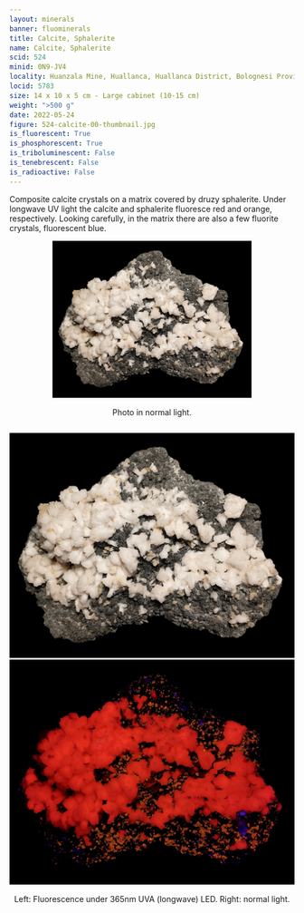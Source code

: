 ```yaml
---
layout: minerals
banner: fluominerals
title: Calcite, Sphalerite
name: Calcite, Sphalerite
scid: 524
minid: 0N9-JV4
locality: Huanzala Mine, Huallanca, Huallanca District, Bolognesi Province, Áncash, Peru
locid: 5783
size: 14 x 10 x 5 cm - Large cabinet (10-15 cm)
weight: ">500 g"
date: 2022-05-24
figure: 524-calcite-00-thumbnail.jpg
is_fluorescent: True
is_phosphorescent: True
is_triboluminescent: False
is_tenebrescent: False
is_radioactive: False
---
```

Composite calcite crystals on a matrix covered by druzy sphalerite. Under longwave UV light the calcite and sphalerite fluoresce red and orange, respectively. Looking carefully, in the matrix there are also a few fluorite crystals, fluorescent blue.

<figure style='text-align:center; margin:0 auto; width:100%'>
 <img width='70%' src='/img/minerals/524-calcite-01-visible.jpg'>
 <figcaption style='padding:1em 0 2em'>Photo in normal light.</figcaption>
</figure>

<figure style='text-align:center; margin:0 auto; width:100%;'>
 <div class='image-slider'>
  <img src='/img/minerals/524-calcite-01-visible.jpg'>
  <div class='image-slider-image'>
   <img src='/img/minerals/524-calcite-02-365led.jpg'>
   <div class='image-slider-dot'></div>
  </div>
 </div>
 <figcaption style='padding:1em 0 2em'>Left: Fluorescence under 365nm UVA (longwave) LED. Right: normal light.</figcaption>
</figure>

